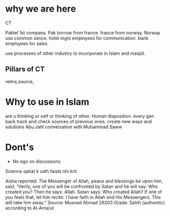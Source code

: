 # why we are here
CT 

Paktel 1st company. 
Pak borrow from france. france from norway. Norway use common sence. hotel mgts employees for communication. bank employees for sales. 

use processes of other industry to incorporate in Islam and masjid. 
 
 ## Pillars of CT

relms,source,

# Why to use in Islam

are u thinking ur self or thinking of other. 
Human disposition. 
every gen back track and check sources of previous ones. 
create new ways and solutions
Abu Jahl conversation with Muhammad Saww

# Dont's
- No ego on discussions 

Science qatiat k sath faisla nhi krti


Aisha reported: The Messenger of Allah, peace and blessings be upon him, said, “Verily, one of you will be confronted by Satan and he will say: Who created you? Then he says: Allah. Satan says: Who created Allah? If one of you feels that, let him recite: I have faith in Allah and His Messengers. This will take him away.”
Source: Musnad Aḥmad 26203
Grade: Sahih (authentic) according to Al-Arna’ut